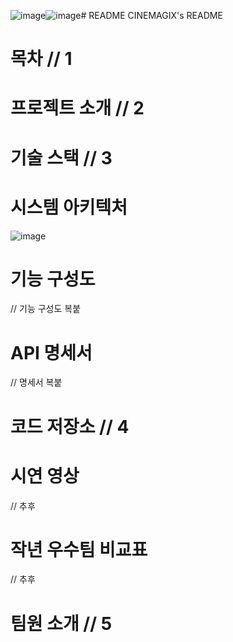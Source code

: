 ![image](https://github.com/user-attachments/assets/31263bbe-a3c9-4db7-b965-d4ffb5dc10d8)![image](https://github.com/user-attachments/assets/1a3c3486-05e8-48d4-85a2-d2103d478685)# README
CINEMAGIX's README

# 목차 // 1
# 프로젝트 소개 // 2
# 기술 스택 // 3
# 시스템 아키텍처
![image](https://github.com/user-attachments/assets/e4e48741-414f-4cad-bb5a-a01499c5307b)


# 기능 구성도
 // 기능 구성도 복붙
# API 명세서
 // 명세서 복붙
# 코드 저장소 // 4
# 시연 영상
 // 추후
# 작년 우수팀 비교표
 // 추후
# 팀원 소개 // 5
